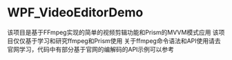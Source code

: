 # WPF_VideoEditorDemo
该项目是基于FFmpeg实现的简单的视频剪辑功能和Prism的MVVM模式应用
该项目仅仅基于学习和研究ffmpeg和Prism使用
关于ffmpeg命令语法和API使用请去官网学习，代码中有部分基于官网的编解码的API示例可以参考
